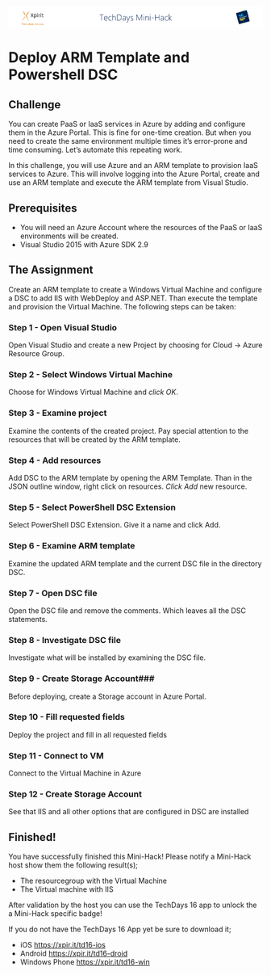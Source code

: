 ![Xpirit TechDays MiniHack Banner](../HackBanner-s.png)
# Deploy ARM Template and Powershell DSC #

## Challenge ##
You can create PaaS or IaaS services in Azure by adding and configure them in the Azure Portal. This is fine for one-time creation. But when you need to create the same environment multiple times it’s error-prone and time consuming. Let’s automate this repeating work.

In this challenge, you will use Azure and an ARM template to provision IaaS services to Azure. This will involve logging into the Azure Portal, create and use an ARM template and execute the ARM template from Visual Studio. 

## Prerequisites ##
- You will need an Azure Account where the resources of the PaaS or IaaS environments will be created. 
- Visual Studio 2015 with Azure SDK 2.9

## The Assignment ##
Create an ARM template to create a Windows Virtual Machine and configure a DSC to add IIS with WebDeploy and ASP.NET. Than execute the template and provision the Virtual Machine. The following steps can be taken:

### Step 1 - Open Visual Studio ###
Open Visual Studio and create a new Project by choosing for Cloud -> Azure Resource Group.

### Step 2 - Select Windows Virtual Machine ###
Choose for Windows Virtual Machine and *click OK*.

### Step 3 - Examine project ###
Examine the contents of the created project. Pay special attention to the resources that will be created by the ARM template.

### Step 4 - Add resources ###
Add DSC to the ARM template by opening the ARM Template. Than in the JSON outline window, right click on resources. *Click Add* new resource.

### Step 5 - Select PowerShell DSC Extension ###
Select PowerShell DSC Extension. Give it a name and click Add.

### Step 6 - Examine ARM template ###
Examine the updated ARM template and the current DSC file in the directory DSC.

### Step 7 - Open DSC file ###
Open the DSC file and remove the comments. Which leaves all the DSC statements.

### Step 8 - Investigate DSC file ###
Investigate what will be installed by examining the DSC file.

### Step 9 - Create Storage Account###
Before deploying, create a Storage account in Azure Portal.

### Step 10 - Fill requested fields ###
Deploy the project and fill in all requested fields

### Step 11 - Connect to VM ###
Connect to the Virtual Machine in Azure

### Step 12 - Create Storage Account ###
See that IIS and all other options that are configured in DSC are installed

## Finished! ##
You have successfully finished this Mini-Hack! Please notify a Mini-Hack host show them the following result(s);

- The resourcegroup with the Virtual Machine
- The Virtual machine with IIS

After validation by the host you can use the TechDays 16 app to unlock the a Mini-Hack specific badge!

If you do not have the TechDays 16 App yet be sure to download it;
- iOS <https://xpir.it/td16-ios>
- Android <https://xpir.it/td16-droid>
- Windows Phone <https://xpir.it/td16-win>